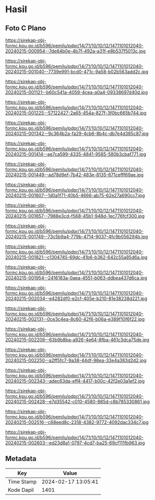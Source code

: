 # Hasil

## Foto C Plano

https://sirekap-obj-formc.kpu.go.id/b596/pemilu/pdpr/14/71/10/10/12/1471101012040-20240215-000954--7de84b0e-4b7f-492a-a31f-e8b537f5013c.jpg

https://sirekap-obj-formc.kpu.go.id/b596/pemilu/pdpr/14/71/10/10/12/1471101012040-20240215-001040--7739e991-bcd0-471c-9a58-b02b563add2c.jpg

https://sirekap-obj-formc.kpu.go.id/b596/pemilu/pdpr/14/71/10/10/12/1471101012040-20240215-001121--b60c541a-4059-4cea-a0a4-09338697d40d.jpg

https://sirekap-obj-formc.kpu.go.id/b596/pemilu/pdpr/14/71/10/10/12/1471101012040-20240215-001225--57122427-2a65-454a-827f-3f0bc665b744.jpg

https://sirekap-obj-formc.kpu.go.id/b596/pemilu/pdpr/14/71/10/10/12/1471101012040-20240215-001342--9c364b2a-fa29-4cb6-8b4c-db7e4d385c87.jpg

https://sirekap-obj-formc.kpu.go.id/b596/pemilu/pdpr/14/71/10/10/12/1471101012040-20240215-001414--ae7ca599-4335-4841-9585-580b3cbaf771.jpg

https://sirekap-obj-formc.kpu.go.id/b596/pemilu/pdpr/14/71/10/10/12/1471101012040-20240215-001449--ad78d9ef-7b42-483e-8135-671cefff69ae.jpg

https://sirekap-obj-formc.kpu.go.id/b596/pemilu/pdpr/14/71/10/10/12/1471101012040-20240215-001607--1d0a1f71-40b5-4666-ab75-62e27a690cc7.jpg

https://sirekap-obj-formc.kpu.go.id/b596/pemilu/pdpr/14/71/10/10/12/1471101012040-20240215-001657--7988e3cd-f568-45b1-948d-1ec776fcf300.jpg

https://sirekap-obj-formc.kpu.go.id/b596/pemilu/pdpr/14/71/10/10/12/1471101012040-20240215-001749--73c5b9a4-779b-4714-9037-4fc9b056294b.jpg

https://sirekap-obj-formc.kpu.go.id/b596/pemilu/pdpr/14/71/10/10/12/1471101012040-20240215-001821--c1304745-69dc-41b6-b362-642c55a85d6a.jpg

https://sirekap-obj-formc.kpu.go.id/b596/pemilu/pdpr/14/71/10/10/12/1471101012040-20240215-001954--2416183a-0aea-4551-b063-ddbea437d6ca.jpg

https://sirekap-obj-formc.kpu.go.id/b596/pemilu/pdpr/14/71/10/10/12/1471101012040-20240215-002034--e4282df0-e2cf-405e-b210-81e38238d221.jpg

https://sirekap-obj-formc.kpu.go.id/b596/pemilu/pdpr/14/71/10/10/12/1471101012040-20240215-002131--0ce3c4ea-8c60-42f6-b06a-e389f10f6f22.jpg

https://sirekap-obj-formc.kpu.go.id/b596/pemilu/pdpr/14/71/10/10/12/1471101012040-20240215-002209--63b9b8ba-a926-4e64-8fba-461c3dca75de.jpg

https://sirekap-obj-formc.kpu.go.id/b596/pemilu/pdpr/14/71/10/10/12/1471101012040-20240215-002250--a2ff5fc7-9a38-44df-98ea-33e4a383d2d2.jpg

https://sirekap-obj-formc.kpu.go.id/b596/pemilu/pdpr/14/71/10/10/12/1471101012040-20240215-002343--adec63da-eff4-4417-b00c-42f2e03a1ef2.jpg

https://sirekap-obj-formc.kpu.go.id/b596/pemilu/pdpr/14/71/10/10/12/1471101012040-20240215-002428--e7d35542-c010-4580-885d-c8b785330861.jpg

https://sirekap-obj-formc.kpu.go.id/b596/pemilu/pdpr/14/71/10/10/12/1471101012040-20240215-002516--c68eed8c-2318-4382-9772-4092dac334c7.jpg

https://sirekap-obj-formc.kpu.go.id/b596/pemilu/pdpr/14/71/10/10/12/1471101012040-20240215-002603--ed23d8a1-0797-4cd7-ba25-69cf111fb963.jpg


## Metadata

| Key        | Value               |
| ---------- | ------------------- |
| Time Stamp | 2024-02-17 13:05:41 |
| Kode Dapil | 1401                |



